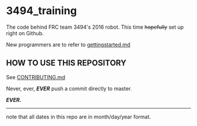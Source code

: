 # 3494_training
The code behind FRC team 3494's 2016 robot. This time ~~hopefully~~ set up right on Github.

New programmers are to refer to [gettingstarted.md](gettingstarted.md)

## HOW TO USE THIS REPOSITORY
See [CONTRIBUTING.md](https://github.com/BHSSFRC/3494_training/blob/master/CONTRIBUTING.md)

Never, ever, ***EVER*** push a commit directly to master.

***EVER.***

---
note that all dates in this repo are in month/day/year format.
